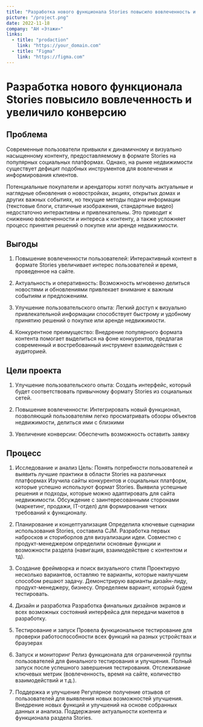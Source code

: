 ```yaml
---
title: "Разработка нового функционала Stories повысило вовлеченность и увеличило конверсию"
picture: "/project.png"
date: 2022-11-18
company: "АН «Этажи»"
links:
  - title: "prodaction"
    link: "https://your_domain.com"
  - title: "Figma"
    link: "https://figma.com"
---
```


# Разработка нового функционала Stories повысило вовлеченность и увеличило конверсию

## Проблема

Современные пользователи привыкли к динамичному и визуально насыщенному контенту, предоставляемому в формате Stories на популярных социальных платформах. Однако, на рынке недвижимости существует дефицит подобных инструментов для вовлечения и информирования клиентов.

Потенциальные покупатели и арендаторы хотят получать актуальные и наглядные обновления о новостройках, акциях, открытых домах и других важных событиях, но текущие методы подачи информации (текстовые блоги, статичные изображения, стандартные видео) недостаточно интерактивны и привлекательны. Это приводит к снижению вовлеченности и интереса к контенту, а также усложняет процесс принятия решений о покупке или аренде недвижимости.

## Выгоды

1. Повышение вовлеченности пользователей:
   Интерактивный контент в формате Stories увеличивает интерес пользователей и время, проведенное на сайте.

2. Актуальность и оперативность:
   Возможность мгновенно делиться новостями и обновлениями привлекает внимание к важным событиям и предложениям.

3. Улучшение пользовательского опыта:
   Легкий доступ к визуально привлекательной информации способствует быстрому и удобному принятию решений о покупке или аренде недвижимости.

4. Конкурентное преимущество:
   Внедрение популярного формата контента помогает выделиться на фоне конкурентов, предлагая современный и востребованный инструмент взаимодействия с аудиторией.

## Цели проекта

1. Улучшение пользовательского опыта:
   Создать интерфейс, который будет соответствовать привычному формату Stories из социальных сетей.

2. Повышение вовлеченности:
   Интегрировать новый функционал, позволяющий пользователям легко просматривать обзоры объектов недвижимости, делиться ими с близкими

3. Увеличение конверсии:
   Обеспечить возможность оставить заявку

## Процесс

1. Исследование и анализ
   Цель: Понять потребности пользователей и выявить лучшие практики в области Stories на различных платформах
   Изучила сайты конкурентов и социальных платформ, которые успешно используют формат Stories. Выявила успешные решения и подходы, которые можно адаптировать для сайта недвижимости.
   Обсуждение с заинтересованными сторонами (маркетинг, продажи, IT-отдел) для формирования четких требований к функционалу.

2. Планирование и концептуализация
   Определила ключевые сценарии использования Stories, составила CJM.
   Разработка первых набросков и сториборлов для визуализации идеи.
   Совместно с продукт-менеджером определили основные функции и возможности раздела (навигация, взаимодействие с контентом и тд).

3. Создание фреймворка и поиск визуального стиля
   Проектирую несколько вариантов, оставляю те варианты, которые наилучшем способом решают задачу. Демонстрирую варианты дизайн-лиду, продукт-менеджеру, бизнесу. Определяем вариант, который будем тестировать.

4. Дизайн и разработка
   Разработка финальных дизайнов экранов и всех возможных состояний интерфейса для передачи макетов в разработку.

5. Тестирование и запуск
   Провела функциональное тестирование для проверки работоспособности всех функций на разных устройствах и браузерах

6. Запуск и мониторинг
   Релиз функционала для ограниченной группы пользователей для финального тестирования и улучшения.
   Полный запуск после успешного завершения тестирования.
   Отслеживание ключевых метрик (вовлеченность, время на сайте, количество взаимодействий и т.д.).

7. Поддержка и улучшение
   Регулярное получение отзывов от пользователей для выявления новых возможностей улучшения.
   Внедрение новых функций и улучшений на основе собранных данных и анализа.
   Поддержание актуальности контента и функционала раздела Stories.
